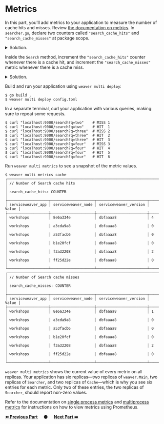 # Metrics

In this part, you'll add metrics to your application to measure the number of
cache hits and misses. Review [the documentation on metrics][metrics]. In
`searcher.go`, declare two counters called `"search_cache_hits"` and
`"search_cache_misses"` at package scope.

<details>
<summary>Solution.</summary>

https://github.com/ServiceWeaver/workshops/blob/4eca79ebc6bfe3ef1225c965ec729db70f175994/09/searcher.go#L27-L37
</details>

Inside the `Search` method, increment the `"search_cache_hits"` counter whenever
there is a cache hit, and increment the `"search_cache_misses"` metric whenever
there is a cache miss.

<details>
<summary>Solution.</summary>

https://github.com/ServiceWeaver/workshops/blob/4eca79ebc6bfe3ef1225c965ec729db70f175994/09/searcher.go#L54-L63
</details>

Build and run your application using `weaver multi deploy`:

```
$ go build .
$ weaver multi deploy config.toml
```

In a separate terminal, curl your application with various queries, making sure
to repeat some requests.

```
$ curl "localhost:9000/search?q=two"    # MISS 1
$ curl "localhost:9000/search?q=two"    # HIT  1
$ curl "localhost:9000/search?q=three"  # MISS 2
$ curl "localhost:9000/search?q=three"  # HIT  2
$ curl "localhost:9000/search?q=three"  # HIT  3
$ curl "localhost:9000/search?q=four"   # MISS 3
$ curl "localhost:9000/search?q=four"   # HIT  4
$ curl "localhost:9000/search?q=four"   # HIT  5
$ curl "localhost:9000/search?q=four"   # HIT  6
```

Run `weaver multi metrics` to see a snapshot of the metric values.

```
$ weaver multi metrics cache
╭────────────────────────────────────────────────────────────────────────╮
│ // Number of Search cache hits                                         │
│ search_cache_hits: COUNTER                                             │
├───────────────────┬────────────────────┬───────────────────────┬───────┤
│ serviceweaver_app │ serviceweaver_node │ serviceweaver_version │ Value │
├───────────────────┼────────────────────┼───────────────────────┼───────┤
│ workshops         │ 8e6a334e           │ dbfaaaa8              │ 4     │
│ workshops         │ a3cda9a8           │ dbfaaaa8              │ 0     │
│ workshops         │ a53facb6           │ dbfaaaa8              │ 0     │
│ workshops         │ b1e20fcf           │ dbfaaaa8              │ 0     │
│ workshops         │ f3a32208           │ dbfaaaa8              │ 2     │
│ workshops         │ ff25d22e           │ dbfaaaa8              │ 0     │
╰───────────────────┴────────────────────┴───────────────────────┴───────╯
╭────────────────────────────────────────────────────────────────────────╮
│ // Number of Search cache misses                                       │
│ search_cache_misses: COUNTER                                           │
├───────────────────┬────────────────────┬───────────────────────┬───────┤
│ serviceweaver_app │ serviceweaver_node │ serviceweaver_version │ Value │
├───────────────────┼────────────────────┼───────────────────────┼───────┤
│ workshops         │ 8e6a334e           │ dbfaaaa8              │ 1     │
│ workshops         │ a3cda9a8           │ dbfaaaa8              │ 0     │
│ workshops         │ a53facb6           │ dbfaaaa8              │ 0     │
│ workshops         │ b1e20fcf           │ dbfaaaa8              │ 0     │
│ workshops         │ f3a32208           │ dbfaaaa8              │ 2     │
│ workshops         │ ff25d22e           │ dbfaaaa8              │ 0     │
╰───────────────────┴────────────────────┴───────────────────────┴───────╯
```

`weaver multi metrics` shows the current value of every metric on all replicas.
Your application has six replicas&mdash;two replicas of `weaver.Main`, two
replicas of `Searcher`, and two replicas of `Cache`&mdash;which is why you see
six entries for each metric. Only two of these entries, the two replicas of
`Searcher`, should report non-zero values.

Refer to the documentation on [single process metrics][single_process_metrics]
and [multiprocess metrics][multiprocess_metrics] for instructions on how to view
metrics using Prometheus.

[**:arrow_left: Previous Part**](../08)
&nbsp;&nbsp;&nbsp; :black_circle: &nbsp;&nbsp;&nbsp;
[**Next Part :arrow_right:**](../10)

[metrics]: https://serviceweaver.dev/docs.html#metrics
[single_process_metrics]: https://serviceweaver.dev/docs.html#single-process-metrics
[multiprocess_metrics]: https://serviceweaver.dev/docs.html#multiprocess-metrics
